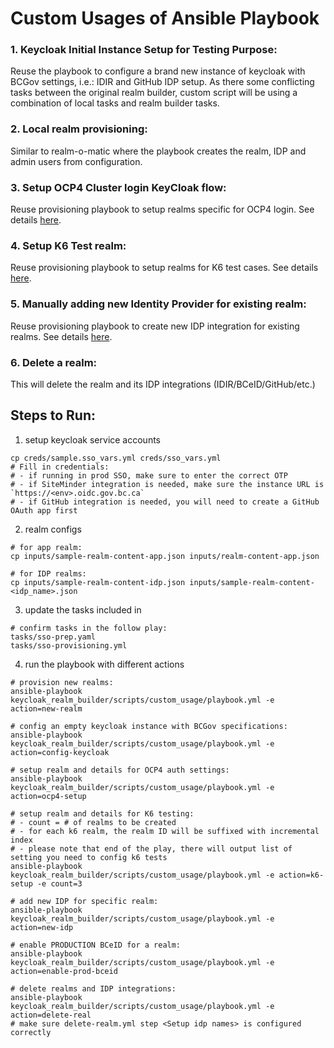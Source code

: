 # Custom Usages of Ansible Playbook

### 1. Keycloak Initial Instance Setup for Testing Purpose:
Reuse the playbook to configure a brand new instance of keycloak with BCGov settings, i.e.: IDIR and GitHub IDP setup. As there some conflicting tasks between the original realm builder, custom script will be using a combination of local tasks and realm builder tasks.

### 2. Local realm provisioning:
Similar to realm-o-matic where the playbook creates the realm, IDP and admin users from configuration.

### 3. Setup OCP4 Cluster login KeyCloak flow:
Reuse provisioning playbook to setup realms specific for OCP4 login. See details [here](doc/ocp4-cluster-kc.md).

### 4. Setup K6 Test realm:
Reuse provisioning playbook to setup realms for K6 test cases. See details [here](doc/k6-setup-automation.md).

### 5. Manually adding new Identity Provider for existing realm:
Reuse provisioning playbook to create new IDP integration for existing realms. See details [here](doc/new-idp.md).

### 6. Delete a realm:
This will delete the realm and its IDP integrations (IDIR/BCeID/GitHub/etc.)

## Steps to Run:
1. setup keycloak service accounts
```shell
cp creds/sample.sso_vars.yml creds/sso_vars.yml
# Fill in credentials:
# - if running in prod SSO, make sure to enter the correct OTP
# - if SiteMinder integration is needed, make sure the instance URL is `https://<env>.oidc.gov.bc.ca`
# - if GitHub integration is needed, you will need to create a GitHub OAuth app first
```

2. realm configs
```shell
# for app realm:
cp inputs/sample-realm-content-app.json inputs/realm-content-app.json

# for IDP realms:
cp inputs/sample-realm-content-idp.json inputs/sample-realm-content-<idp_name>.json
```

3. update the tasks included in 
```shell
# confirm tasks in the follow play:
tasks/sso-prep.yaml
tasks/sso-provisioning.yml
```

4. run the playbook with different actions
```shell
# provision new realms:
ansible-playbook keycloak_realm_builder/scripts/custom_usage/playbook.yml -e action=new-realm

# config an empty keycloak instance with BCGov specifications:
ansible-playbook keycloak_realm_builder/scripts/custom_usage/playbook.yml -e action=config-keycloak

# setup realm and details for OCP4 auth settings:
ansible-playbook keycloak_realm_builder/scripts/custom_usage/playbook.yml -e action=ocp4-setup

# setup realm and details for K6 testing:
# - count = # of realms to be created
# - for each k6 realm, the realm ID will be suffixed with incremental index
# - please note that end of the play, there will output list of setting you need to config k6 tests
ansible-playbook keycloak_realm_builder/scripts/custom_usage/playbook.yml -e action=k6-setup -e count=3

# add new IDP for specific realm:
ansible-playbook keycloak_realm_builder/scripts/custom_usage/playbook.yml -e action=new-idp

# enable PRODUCTION BCeID for a realm:
ansible-playbook keycloak_realm_builder/scripts/custom_usage/playbook.yml -e action=enable-prod-bceid

# delete realms and IDP integrations:
ansible-playbook keycloak_realm_builder/scripts/custom_usage/playbook.yml -e action=delete-real
# make sure delete-realm.yml step <Setup idp names> is configured correctly
```

